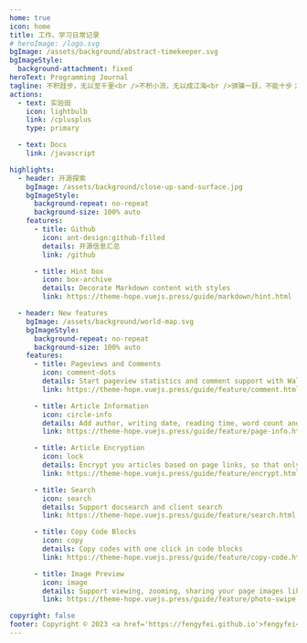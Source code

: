 ```yaml
---
home: true
icon: home
title: 工作、学习日常记录
# heroImage: /logo.svg
bgImage: /assets/background/abstract-timekeeper.svg
bgImageStyle:
  background-attachment: fixed
heroText: Programming Journal
tagline: 不积跬步，无以至千里<br />不积小流，无以成江海<br />骐骥一跃，不能十步；驽马十驾，功在不舍<br />锲而舍之，朽木不折；锲而不舍，金石可镂
actions:
  - text: 实验田
    icon: lightbulb
    link: /cplusplus
    type: primary

  - text: Docs
    link: /javascript

highlights:
  - header: 开源探索
    bgImage: /assets/background/close-up-sand-surface.jpg
    bgImageStyle:
      background-repeat: no-repeat
      background-size: 100% auto
    features:
      - title: Github
        icon: ant-design:github-filled
        details: 开源信息汇总
        link: /github

      - title: Hint box
        icon: box-archive
        details: Decorate Markdown content with styles
        link: https://theme-hope.vuejs.press/guide/markdown/hint.html

  - header: New features
    bgImage: /assets/background/world-map.svg
    bgImageStyle:
      background-repeat: no-repeat
      background-size: 100% auto 
    features:
      - title: Pageviews and Comments
        icon: comment-dots
        details: Start pageview statistics and comment support with Waline
        link: https://theme-hope.vuejs.press/guide/feature/comment.html

      - title: Article Information
        icon: circle-info
        details: Add author, writing date, reading time, word count and other information to your article
        link: https://theme-hope.vuejs.press/guide/feature/page-info.html

      - title: Article Encryption
        icon: lock
        details: Encrypt you articles based on page links, so that only the one you want could see them
        link: https://theme-hope.vuejs.press/guide/feature/encrypt.html

      - title: Search
        icon: search
        details: Support docsearch and client search
        link: https://theme-hope.vuejs.press/guide/feature/search.html

      - title: Copy Code Blocks
        icon: copy
        details: Copy codes with one click in code blocks
        link: https://theme-hope.vuejs.press/guide/feature/copy-code.html

      - title: Image Preview
        icon: image
        details: Support viewing, zooming, sharing your page images like a gallery
        link: https://theme-hope.vuejs.press/guide/feature/photo-swipe.html

copyright: false
footer: Copyright © 2023 <a href='https://fengyfei.github.io'>fengyfei</a>
---
```

